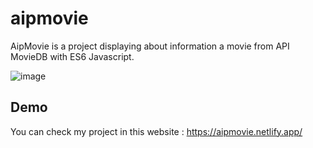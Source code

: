 # aipmovie
AipMovie is a project displaying about information a movie from API MovieDB with ES6 Javascript.

![image](https://user-images.githubusercontent.com/30944414/81498681-8175aa80-92f0-11ea-8271-65e7ecbf4a3b.png)

## Demo
You can check my project in this website : https://aipmovie.netlify.app/
